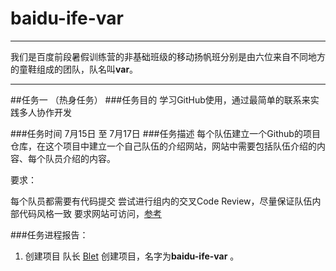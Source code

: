 # baidu-ife-var
---
我们是百度前段暑假训练营的非基础班级的移动扬帆班分别是由六位来自不同地方的童鞋组成的团队，队名叫**var**。


----------
##任务一 （热身任务）
###任务目的
学习GitHub使用，通过最简单的联系来实践多人协作开发

###任务时间
7月15日 至 7月17日
###任务描述
每个队伍建立一个Github的项目仓库，在这个项目中建立一个自己队伍的介绍网站，网站中需要包括队伍介绍的内容、每个队员介绍的内容。

要求：

每个队员都需要有代码提交
尝试进行组内的交叉Code Review，尽量保证队伍内部代码风格一致
要求网站可访问，[参考][1]


###任务进程报告：

 1. 创建项目
队长 [Blet][2] 创建项目，名字为**baidu-ife-var** 。



  [1]: https://pages.github.com/
  [2]: https://github.com/Blet

